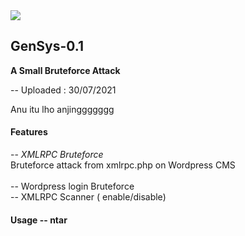 <img src="https://raw.githubusercontent.com/00C4/GenSys-1.0/main/20210730_043636.jpg?token=AVAKFLL5732O7NFDG6OHRVLBAMTCC">
<br />
<h2>GenSys-0.1</h2>
<b>A Small Bruteforce Attack</b>
<br>
<p>-- Uploaded : 30/07/2021</p>
Anu itu lho anjinggggggg

<h4>Features</h4>
-- <i>XMLRPC Bruteforce</i><br />
Bruteforce attack from xmlrpc.php on Wordpress CMS<br><br />
-- Wordpress login Bruteforce<br />
-- XMLRPC Scanner ( enable/disable)<br />

<h4>Usage</4>
-- ntar

